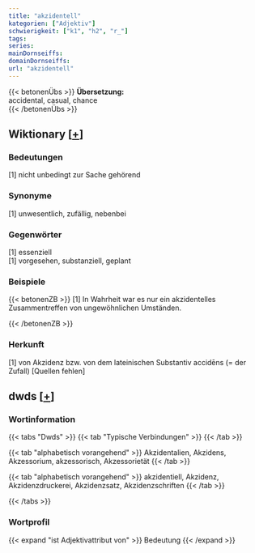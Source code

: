 ```yaml
---
title: "akzidentell"
kategorien: ["Adjektiv"]
schwierigkeit: ["k1", "h2", "r_"]
tags:
series:
mainDornseiffs:
domainDornseiffs:
url: "akzidentell"
---
```


{{< betonenÜbs >}}
**Übersetzung:**  
accidental, casual, chance  
{{< /betonenÜbs >}}

## Wiktionary [[+](https://de.wiktionary.org/wiki/akzidentell)]

### Bedeutungen
[1] nicht unbedingt zur Sache gehörend  

### Synonyme
[1] unwesentlich, zufällig, nebenbei  

### Gegenwörter
[1] essenziell  
[1] vorgesehen, substanziell, geplant  

### Beispiele
{{< betonenZB >}}
[1] In Wahrheit war es nur ein akzidentelles Zusammentreffen von ungewöhnlichen Umständen.  

{{< /betonenZB >}}
### Herkunft
[1] von Akzidenz bzw. von dem lateinischen Substantiv accidēns (= der Zufall) [Quellen fehlen]  



## dwds [[+](https://www.dwds.de/wb/akzidentell)]

### Wortinformation
{{< tabs "Dwds" >}}
{{< tab "Typische Verbindungen" >}}
{{< /tab >}}

{{< tab "alphabetisch vorangehend" >}}
Akzidentalien, Akzidens, Akzessorium, akzessorisch, Akzessorietät
{{< /tab >}}

{{< tab "alphabetisch vorangehend" >}}
akzidentiell, Akzidenz, Akzidenzdruckerei, Akzidenzsatz, Akzidenzschriften
{{< /tab >}}

{{< /tabs >}}

### Wortprofil
{{< expand "ist Adjektivattribut von" >}} Bedeutung {{< /expand >}}

